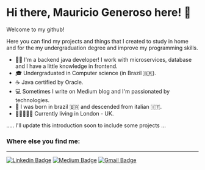 # Hi there, Mauricio Generoso here! :raising_hand:

Welcome to my github!

Here you can find my projects and things that I created to study in home and for the my undergraduation degree and improve my programming skills.

* :man_technologist: I'm a backend java developer! I work with microservices, database and I have a little knowledge in frontend.
* :mortar_board: Undergraduated in Computer science (in Brazil 🇧🇷).
* :coffee: Java certified by Oracle.
* :computer: Sometimes I write on Medium blog and I'm passionated by technologies.
* :baby: I was born in brazil 🇧🇷 and descended from italian 🇮🇹.
* :guardsman::european_castle::uk: Currently living in London - UK.

..... I'll update this introduction soon to include some projects ...

### Where else you find me:
---
[![Linkedin Badge](https://img.shields.io/badge/-LinkedIn-blue?style=flat-square&logo=Linkedin&logoColor=white&link=https://www.linkedin.com/in/mauriciogeneroso/)](https://www.linkedin.com/in/mauriciogeneroso/)
[![Medium Badge](https://img.shields.io/badge/-Medium-000?style=flat-square&logo=Medium&logoColor=white&link=https://medium.com/@mauriciogeneroso)](https://medium.com/@mauriciogeneroso)
[![Gmail Badge](https://img.shields.io/badge/-Gmail-c14438?style=flat-square&logo=Gmail&logoColor=white&link=mailto:mauriciomarquesgeneroso@gmail.com)](mailto:mauriciomarquesgeneroso@gmail.com)
